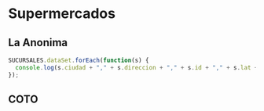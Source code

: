 # Supermercados

## La Anonima

```javascript
SUCURSALES.dataSet.forEach(function(s) {
  console.log(s.ciudad + "," + s.direccion + "," + s.id + "," + s.lat + "," + s.lng + "," + s.localidad + "," + s.nombre+ "," + s.sucursal+ "," + s.telefono+ "," + s.url);
});
```

## COTO

